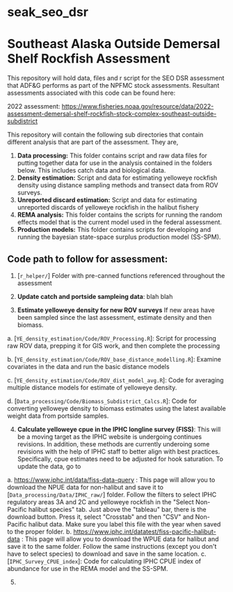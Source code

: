 # seak_seo_dsr
# Southeast Alaska Outside Demersal Shelf Rockfish Assessment

This repository will hold data, files and r script for the SEO DSR assessment that ADF&G performs as part of the NPFMC stock assessments.  Resultant assessments associated with this code can be found here:

2022 assessment: https://www.fisheries.noaa.gov/resource/data/2022-assessment-demersal-shelf-rockfish-stock-complex-southeast-outside-subdistrict

This repository will contain the following sub directories that contain different analysis that are part of the assessment.  They are,

1. **Data processing:** This folder contains script and raw data files for putting together data for use in the analysis contained in the folders below.  This includes catch data and biological data.
2. **Density estimation:**  Script and data for estimating yelloweye rockfish density using distance sampling methods and transect data from ROV surveys.
3. **Unreported discard estimation:**  Script and data for estimating unreported discards of yelloweye rockfish in the halibut fishery
4. **REMA analysis:** This folder contains the scripts for running the random effects model that is the current model used in the federal assessment.
5. **Production models:** This folder contains scripts for developing and running the bayesian state-space surplus production model (SS-SPM).

## Code path to follow for assessment:

1. [`r_helper/`] Folder with pre-canned functions referenced throughout the assessment

2. **Update catch and portside sampleing data**: blah blah

3. **Estimate yelloweye density for new ROV surveys** If new areas have been sampled since the last assessment, estimate density and then biomass.

  a. [`YE_density_estimation/Code/ROV_Processing.R`]: Script for processing raw ROV data, prepping it for GIS work, and then complete the processing
  
  b. [`YE_density_estimation/Code/ROV_base_distance_modelling.R`]: Examine covariates in the data and run the basic distance models
  
  c. [`YE_density_estimation/Code/ROV_dist_model_avg.R`]: Code for averaging multiple distance models for estimate of yelloweye density.
  
  d. [`Data_processing/Code/Biomass_Subdistrict_Calcs.R`]: Code for converting yelloweye density to biomass estimates using the latest available weight data from portside samples. 

4. **Calculate yelloweye cpue in the IPHC longline survey (FISS)**: This will be a moving target as the IPHC website is undergoing continues revisions. In addition, these methods are currently underoing some revisions with the help of IPHC staff to better align with best practices.  Specifically, cpue estimates need to be adjusted for hook saturation.  To update the data, go to

  a. https://www.iphc.int/data/fiss-data-query : This page will allow you to download the NPUE data for non-halibut and save it to [`Data_processing/Data/IPHC_raw/`] folder. Follow the filters to select IPHC regulatory areas 3A and 2C and yelloweye rockfish in the "Select Non-Pacific halibut species" tab. Just above the "tableau" bar, there is the download button.  Press it, select "Crosstab" and then "CSV" and Non-Pacific halibut data.  Make sure you label this file with the year when saved to the proper folder.
  b. https://www.iphc.int/datatest/fiss-pacific-halibut-data : This page will allow you to download the WPUE data for halibut and save it to the same folder. Follow the same instructions (except you don't have to select species) to download and save in the same location. 
  c. [`IPHC_Survey_CPUE_index`]: Code for calculating IPHC CPUE index of abundance for use in the REMA model and the SS-SPM.  
  
5.   
